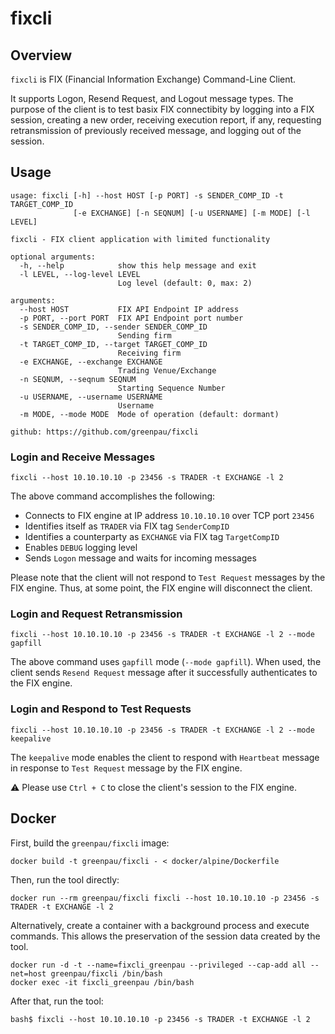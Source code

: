 # fixcli

## Overview

`fixcli` is FIX (Financial Information Exchange) Command-Line Client.

It supports Logon, Resend Request, and Logout message types.
The purpose of the client is to test basix FIX connectibity by logging into
a FIX session, creating a new order, receiving execution report, if any,
requesting retransmission of previously received message, and logging out
of the session.

## Usage

```
usage: fixcli [-h] --host HOST [-p PORT] -s SENDER_COMP_ID -t TARGET_COMP_ID
              [-e EXCHANGE] [-n SEQNUM] [-u USERNAME] [-m MODE] [-l LEVEL]

fixcli - FIX client application with limited functionality

optional arguments:
  -h, --help            show this help message and exit
  -l LEVEL, --log-level LEVEL
                        Log level (default: 0, max: 2)

arguments:
  --host HOST           FIX API Endpoint IP address
  -p PORT, --port PORT  FIX API Endpoint port number
  -s SENDER_COMP_ID, --sender SENDER_COMP_ID
                        Sending firm
  -t TARGET_COMP_ID, --target TARGET_COMP_ID
                        Receiving firm
  -e EXCHANGE, --exchange EXCHANGE
                        Trading Venue/Exchange
  -n SEQNUM, --seqnum SEQNUM
                        Starting Sequence Number
  -u USERNAME, --username USERNAME
                        Username
  -m MODE, --mode MODE  Mode of operation (default: dormant)

github: https://github.com/greenpau/fixcli
```

### Login and Receive Messages

```
fixcli --host 10.10.10.10 -p 23456 -s TRADER -t EXCHANGE -l 2
```

The above command accomplishes the following:

* Connects to FIX engine at IP address `10.10.10.10` over TCP port `23456`
* Identifies itself as `TRADER` via FIX tag `SenderCompID`
* Identifies a counterparty as `EXCHANGE` via FIX tag `TargetCompID` 
* Enables `DEBUG` logging level
* Sends `Logon` message and waits for incoming messages

Please note that the client will not respond to `Test Request` messages
by the FIX engine. Thus, at some point, the FIX engine will disconnect
the client.

### Login and Request Retransmission

```
fixcli --host 10.10.10.10 -p 23456 -s TRADER -t EXCHANGE -l 2 --mode gapfill
```

The above command uses `gapfill` mode (`--mode gapfill`). When used, the client
sends `Resend Request` message after it successfully authenticates to the
FIX engine.

### Login and Respond to Test Requests

```
fixcli --host 10.10.10.10 -p 23456 -s TRADER -t EXCHANGE -l 2 --mode keepalive
```

The `keepalive` mode enables the client to respond with `Heartbeat` message
in response to `Test Request` message by the FIX engine.

:warning: Please use `Ctrl + C` to close the client's session to the FIX engine.

## Docker

First, build the `greenpau/fixcli` image:

```
docker build -t greenpau/fixcli - < docker/alpine/Dockerfile
```

Then, run the tool directly:

```
docker run --rm greenpau/fixcli fixcli --host 10.10.10.10 -p 23456 -s TRADER -t EXCHANGE -l 2
```

Alternatively, create a container with a background process and execute commands.
This allows the preservation of the session data created by the tool.

```
docker run -d -t --name=fixcli_greenpau --privileged --cap-add all --net=host greenpau/fixcli /bin/bash
docker exec -it fixcli_greenpau /bin/bash
```

After that, run the tool:

```
bash$ fixcli --host 10.10.10.10 -p 23456 -s TRADER -t EXCHANGE -l 2
```
